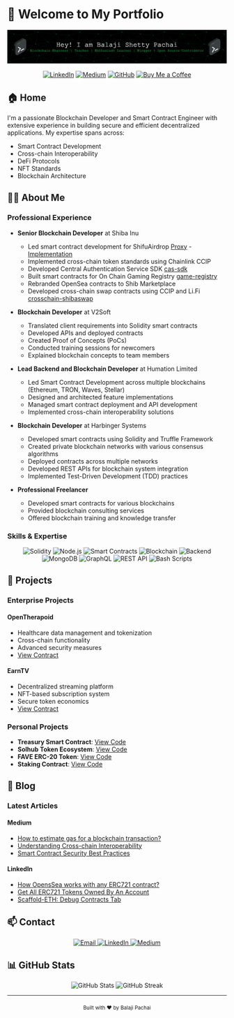# 👋 Welcome to My Portfolio

<div align="center">
  <img src="header-image.png" alt="Balaji Pachai" width="800px"/>
  
  [![LinkedIn](https://img.shields.io/badge/LinkedIn-Connect-blue)](https://www.linkedin.com/in/balaji-shetty-pachai/)
  [![Medium](https://img.shields.io/badge/Medium-Follow-black)](https://medium.com/@balajishettypachai)
  [![GitHub](https://img.shields.io/badge/GitHub-Follow-lightgrey)](https://github.com/balajipachai)
  [![Buy Me a Coffee](https://img.shields.io/badge/Buy%20Me%20a%20Coffee-Support-yellow)](https://www.buymeacoffee.com/balajipachai)
</div>

## 🏠 Home

I'm a passionate Blockchain Developer and Smart Contract Engineer with extensive experience in building secure and efficient decentralized applications. My expertise spans across:

- Smart Contract Development
- Cross-chain Interoperability
- DeFi Protocols
- NFT Standards
- Blockchain Architecture

## 👨‍💻 About Me

### Professional Experience

- **Senior Blockchain Developer** at Shiba Inu

  - Led smart contract development for ShifuAirdrop [Proxy](https://etherscan.io/address/0xd86002fa355f10ab6fada604b337160975e7bc01#code) - [Implementation](https://etherscan.io/address/0x102e37993838f539d52170ee480055cfdef3136a#code)
  - Implemented cross-chain token standards using Chainlink CCIP
  - Developed Central Authentication Service SDK [cas-sdk](https://github.com/shibaone/cas-sdk)
  - Built smart contracts for On Chain Gaming Registry [game-registry](https://github.com/shibaone/game-regsitry/tree/feat/batman/reward/smart/contracts)
  - Rebranded OpenSea contracts to Shib Marketplace
  - Developed cross-chain swap contracts using CCIP and Li.Fi [crosschain-shibaswap](https://github.com/shibaone/crosschain-shibaswap)

- **Blockchain Developer** at V2Soft

  - Translated client requirements into Solidity smart contracts
  - Developed APIs and deployed contracts
  - Created Proof of Concepts (PoCs)
  - Conducted training sessions for newcomers
  - Explained blockchain concepts to team members

- **Lead Backend and Blockchain Developer** at Humation Limited

  - Led Smart Contract Development across multiple blockchains (Ethereum, TRON, Waves, Stellar)
  - Designed and architected feature implementations
  - Managed smart contract deployment and API development
  - Implemented cross-chain interoperability solutions

- **Blockchain Developer** at Harbinger Systems

  - Developed smart contracts using Solidity and Truffle Framework
  - Created private blockchain networks with various consensus algorithms
  - Deployed contracts across multiple networks
  - Developed REST APIs for blockchain system integration
  - Implemented Test-Driven Development (TDD) practices

- **Professional Freelancer**
  - Developed smart contracts for various blockchains
  - Provided blockchain consulting services
  - Offered blockchain training and knowledge transfer

### Skills & Expertise

<div align="center">
  <img src="https://img.shields.io/badge/Solidity-363636?style=for-the-badge&logo=solidity&logoColor=white" alt="Solidity"/>
  <img src="https://img.shields.io/badge/Node.js-339933?style=for-the-badge&logo=nodedotjs&logoColor=white" alt="Node.js"/>
  <img src="https://img.shields.io/badge/Smart_Contracts-000000?style=for-the-badge&logo=ethereum&logoColor=white" alt="Smart Contracts"/>
  <img src="https://img.shields.io/badge/Blockchain-000000?style=for-the-badge&logo=bitcoin&logoColor=white" alt="Blockchain"/>
  <img src="https://img.shields.io/badge/Backend-000000?style=for-the-badge&logo=serverless&logoColor=white" alt="Backend"/>
  <img src="https://img.shields.io/badge/MongoDB-4EA94B?style=for-the-badge&logo=mongodb&logoColor=white" alt="MongoDB"/>
  <img src="https://img.shields.io/badge/GraphQL-E10098?style=for-the-badge&logo=graphql&logoColor=white" alt="GraphQL"/>
  <img src="https://img.shields.io/badge/REST_API-000000?style=for-the-badge&logo=api&logoColor=white" alt="REST API"/>
  <img src="https://img.shields.io/badge/Bash_Scripts-4EAA25?style=for-the-badge&logo=gnubash&logoColor=white" alt="Bash Scripts"/>
</div>

## 🚀 Projects

### Enterprise Projects

#### OpenTherapoid

- Healthcare data management and tokenization
- Cross-chain functionality
- Advanced security measures
- [View Contract](https://etherscan.io/address/0x8282c4f8debbb1d0749e870697df688f65937cbb#code)

#### EarnTV

- Decentralized streaming platform
- NFT-based subscription system
- Secure token economics
- [View Contract](https://polygonscan.com/address/0xc77aea972f862df1f6a520be673df63a01255ff9#code)

### Personal Projects

- **Treasury Smart Contract**: [View Code](https://github.com/b-cube-ai/b-cube-ico/tree/feat/new-sale-contracts)
- **Solhub Token Ecosystem**: [View Code](https://github.com/solhub-finance/ico-contracts)
- **FAVE ERC-20 Token**: [View Code](https://github.com/balajipachai/favecoin-sc)
- **Staking Contract**: [View Code](https://github.com/balajipachai/bitdiamond-sc)

## 📝 Blog

### Latest Articles

#### Medium

- [How to estimate gas for a blockchain transaction?](https://medium.com/@balajishettypachai)
- [Understanding Cross-chain Interoperability](https://medium.com/@balajishettypachai)
- [Smart Contract Security Best Practices](https://medium.com/@balajishettypachai)

#### LinkedIn

- [How OpensSea works with any ERC721 contract?](https://www.linkedin.com/pulse/how-openssea-works-any-erc721-contract-balaji-shetty-pachai)
- [Get All ERC721 Tokens Owned By An Account](https://www.linkedin.com/pulse/get-all-erc721-tokens-owned-account-balaji-shetty-pachai)
- [Scaffold-ETH: Debug Contracts Tab](https://www.linkedin.com/pulse/scaffold-eth-debug-contracts-tab-balaji-shetty-pachai)

## 📫 Contact

<div align="center">
  <a href="mailto:your.email@example.com">
    <img src="https://img.shields.io/badge/Email-D14836?style=for-the-badge&logo=gmail&logoColor=white" alt="Email"/>
  </a>
  <a href="https://www.linkedin.com/in/balaji-shetty-pachai/">
    <img src="https://img.shields.io/badge/LinkedIn-0077B5?style=for-the-badge&logo=linkedin&logoColor=white" alt="LinkedIn"/>
  </a>
  <a href="https://medium.com/@balajishettypachai">
    <img src="https://img.shields.io/badge/Medium-12100E?style=for-the-badge&logo=medium&logoColor=white" alt="Medium"/>
  </a>
</div>

## 📊 GitHub Stats

<div align="center">
  <img src="https://github-readme-stats.vercel.app/api?username=balajipachai&show_icons=true&theme=dark" alt="GitHub Stats"/>
  <img src="https://github-readme-streak-stats.herokuapp.com/?user=balajipachai&theme=dark" alt="GitHub Streak"/>
</div>

---

<div align="center">
  <sub>Built with ❤️ by Balaji Pachai</sub>
</div>

